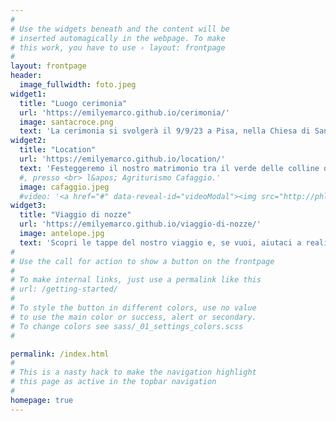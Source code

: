 ```yaml
---
#
# Use the widgets beneath and the content will be
# inserted automagically in the webpage. To make
# this work, you have to use › layout: frontpage
#
layout: frontpage
header:
  image_fullwidth: foto.jpeg
widget1:
  title: "Luogo cerimonia"
  url: 'https://emilyemarco.github.io/cerimonia/'
  image: santacroce.png
  text: 'La cerimonia si svolgerà il 9/9/23 a Pisa, nella Chiesa di Santa Croce in Fossabanda.'
widget2:
  title: "Location"
  url: 'https://emilyemarco.github.io/location/'
  text: 'Festeggeremo il nostro matrimonio tra il verde delle colline di San Miniato.'
  #, presso <br> l&apos; Agriturismo Cafaggio.'
  image: cafaggio.jpeg
  #video: '<a href="#" data-reveal-id="videoModal"><img src="http://phlow.github.io/feeling-responsive/images/start-video-feeling-responsive-302x182.jpg" width="302" height="182" alt=""/></a>'
widget3:
  title: "Viaggio di nozze"
  url: 'https://emilyemarco.github.io/viaggio-di-nozze/'
  image: antelope.jpg
  text: 'Scopri le tappe del nostro viaggio e, se vuoi, aiutaci a realizzare questo sogno.'
#
# Use the call for action to show a button on the frontpage
#
# To make internal links, just use a permalink like this
# url: /getting-started/
#
# To style the button in different colors, use no value
# to use the main color or success, alert or secondary.
# To change colors see sass/_01_settings_colors.scss
#

permalink: /index.html
#
# This is a nasty hack to make the navigation highlight
# this page as active in the topbar navigation
#
homepage: true
---
```

<!-- <div>
Prova
</div> -->
<!-- <div id="videoModal" class="reveal-modal large" data-reveal="">
  <div class="flex-video widescreen vimeo" style="display: block;">
    <iframe width="1280" height="720" src="https://www.youtube.com/embed/3b5zCFSmVvU" frameborder="0" allowfullscreen></iframe>
  </div>
  <a class="close-reveal-modal">&#215;</a>
</div> -->
